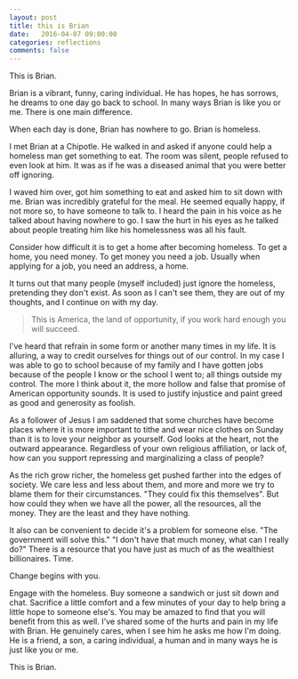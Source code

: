 ```yaml
---
layout: post
title: this is Brian
date:   2016-04-07 09:00:00
categories: reflections
comments: false
---
```


This is Brian.

Brian is a vibrant, funny, caring individual.  He has hopes, he has sorrows, he dreams to one day go back to school.  In many ways Brian is like you or me. There is one main difference.

When each day is done, Brian has nowhere to go.  Brian is homeless.

I met Brian at a Chipotle.  He walked in and asked if anyone could help a homeless man get something to eat.  The room was silent, people refused to even look at him.  It was as if he was a diseased animal that you were better off ignoring.

I waved him over, got him something to eat and asked him to sit down with me.  Brian was incredibly grateful for the meal.  He seemed equally happy, if not more so, to have someone to talk to.  I heard the pain in his voice as he talked about having nowhere to go.  I saw the hurt in his eyes as he talked about people treating him like his homelessness was all his fault.

Consider how difficult it is to get a home after becoming homeless.  To get a home, you need money.  To get money you need a job.  Usually when applying for a job, you need an address, a home. 

It turns out that many people (myself included) just ignore the homeless, pretending they don't exist.  As soon as I can't see them, they are out of my thoughts, and I continue on with my day.

> This is America, the land of opportunity, if you work hard enough you will succeed.

I've heard that refrain in some form or another many times in my life.  It is alluring, a way to credit ourselves for things out of our control.  In my case I was able to go to school because of my family and I have gotten jobs because of the people I know or the school I went to; all things outside my control.  The more I think about it, the more hollow and false that promise of American opportunity sounds.  It is used to justify injustice and paint greed as good and generosity as foolish.

As a follower of Jesus I am saddened that some churches have become places where it is more important to tithe and wear nice clothes on Sunday than it is to love your neighbor as yourself.  God looks at the heart, not the outward appearance.  Regardless of your own religious affiliation, or lack of, how can you support repressing and marginalizing a class of people?

As the rich grow richer, the homeless get pushed farther into the edges of society.  We care less and less about them, and more and more we try to blame them for their circumstances.  "They could fix this themselves".  But how could they when we have all the power, all the resources, all the money.  They are the least and they have nothing.

It also can be convenient to decide it's a problem for someone else.  "The government will solve this."  "I don't have that much money, what can I really do?"  There is a resource that you have just as much of as the wealthiest billionaires.  Time.

Change begins with you.

Engage with the homeless.  Buy someone a sandwich or just sit down and chat.  Sacrifice a little comfort and a few minutes of your day to help bring a little hope to someone else's.  You may be amazed to find that you will benefit from this as well.  I've shared some of the hurts and pain in my life with Brian.  He genuinely cares, when I see him he asks me how I'm doing.  He is a friend, a son, a caring individual, a human and in many ways he is just like you or me.

This is Brian.
